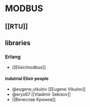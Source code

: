# MODBUS

## [[RTU]]

## libraries
### Erlang
- [[Elixir/modbux]]

#### indutrial Elixir people
- @eugene_vikulov [[Eugene Vikulov]]
- @eryx67 [[Vladimir Sekisov]]
- [[Вячеслав Крюков]]